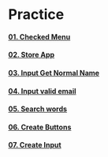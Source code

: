 ﻿# Practice

#### [01. Checked Menu](https://github.com/AndriiKot/JS__Courses__/tree/main/Alexandr_Dudukalo/2024__VanillaJS-Advanced/Practice/_01_checked-menu)

#### [02. Store App](https://github.com/AndriiKot/JS__Courses__/tree/main/Alexandr_Dudukalo/2024__VanillaJS-Advanced/Practice/_02_store-app)

#### [03. Input Get Normal Name](https://github.com/AndriiKot/JS__Courses__/tree/main/Alexandr_Dudukalo/2024__VanillaJS-Advanced/Practice/_03_input-get-normal-name)

#### [04. Input valid email](https://github.com/AndriiKot/JS__Courses__/tree/main/Alexandr_Dudukalo/2024__VanillaJS-Advanced/Practice/_04_input-valid-email)

#### [05. Search words](https://github.com/AndriiKot/JS__Courses__/tree/main/Alexandr_Dudukalo/2024__VanillaJS-Advanced/Practice/_05_search-words)

#### [06. Сreate Buttons](https://github.com/AndriiKot/JS__Courses__/tree/main/Alexandr_Dudukalo/2024__VanillaJS-Advanced/Practice/_06_createButtons)

#### [07. Сreate Input](https://github.com/AndriiKot/JS__Courses__/tree/main/Alexandr_Dudukalo/2024__VanillaJS-Advanced/Practice/_07_createInput)
